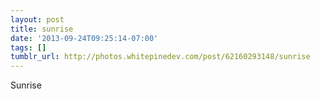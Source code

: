 ```yaml
---
layout: post
title: sunrise
date: '2013-09-24T09:25:14-07:00'
tags: []
tumblr_url: http://photos.whitepinedev.com/post/62160293148/sunrise
---
```


Sunrise
